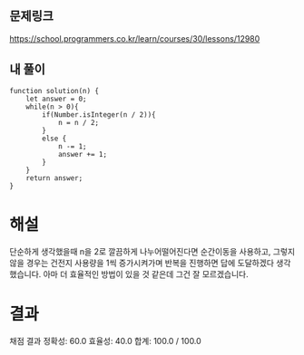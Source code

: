 ## 문제링크

https://school.programmers.co.kr/learn/courses/30/lessons/12980

## 내 풀이

```
function solution(n) {
    let answer = 0;
    while(n > 0){
        if(Number.isInteger(n / 2)){
            n = n / 2;
        }
        else {
            n -= 1;
            answer += 1;
        }
    }
    return answer;
}
```

# 해설

단순하게 생각했을때 n을 2로 깔끔하게 나누어떨어진다면 순간이동을 사용하고,
그렇지 않을 경우는 건전지 사용량을 1씩 증가시켜가며 반복을 진행하면 답에 도달하겠다 생각했습니다.
아마 더 효율적인 방법이 있을 것 같은데 그건 잘 모르겠습니다.

# 결과

채점 결과
정확성: 60.0
효율성: 40.0
합계: 100.0 / 100.0
